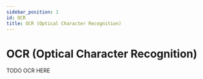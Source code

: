 ```yaml
---
sidebar_position: 1
id: OCR
title: OCR (Optical Character Recognition)
---
```

# OCR (Optical Character Recognition)

TODO OCR HERE
